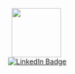 

<div id = "header" align = "center">
  <img src = "https://media.giphy.com/media/115GePH0Iri8QE/giphy.gif" width = "100"/>
  <div id="badges">
  <img src="https://komarev.com/ghpvc/?username=leinther&style=flat-square&color=blue" alt=""/>
  <a href="https://www.linkedin.com/in/vladislav-sapelnikov-a7a788252/">
    <img src="https://img.shields.io/badge/LinkedIn-blue?style=for-the-badge&logo=linkedin&logoColor=white" alt="LinkedIn Badge"/>
  </a>

</div>

</div>
  


